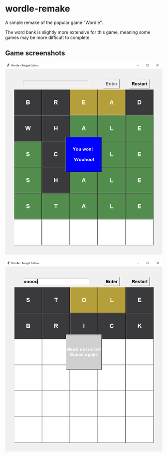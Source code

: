 # wordle-remake
A simple remake of the popular game "Wordle".

The word bank is slightly more extensive for this game, meaning some games may be more difficult to complete.

## Game screenshots

![](Images/example_game1.png)

![](Images/example_game2.png)
